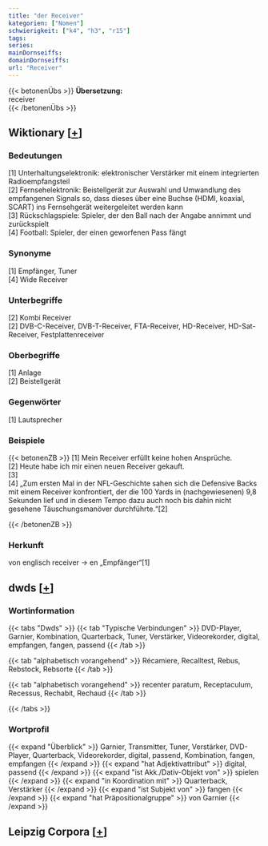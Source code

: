 ```yaml
---
title: "der Receiver"
kategorien: ["Nomen"]
schwierigkeit: ["k4", "h3", "r15"]
tags:
series:
mainDornseiffs:
domainDornseiffs:
url: "Receiver"
---
```


{{< betonenÜbs >}}
**Übersetzung:**  
receiver  
{{< /betonenÜbs >}}

## Wiktionary [[+](https://de.wiktionary.org/wiki/Receiver)]

### Bedeutungen
[1] Unterhaltungselektronik: elektronischer Verstärker mit einem integrierten Radioempfangsteil  
[2] Fernsehelektronik: Beistellgerät zur Auswahl und Umwandlung des empfangenen Signals so, dass dieses über eine Buchse (HDMI, koaxial, SCART) ins Fernsehgerät weitergeleitet werden kann  
[3] Rückschlagspiele: Spieler, der den Ball nach der Angabe annimmt und zurückspielt  
[4] Football: Spieler, der einen geworfenen Pass fängt  

### Synonyme
[1] Empfänger, Tuner  
[4] Wide Receiver  

### Unterbegriffe
[2] Kombi Receiver  
[2] DVB-C-Receiver, DVB-T-Receiver, FTA-Receiver, HD-Receiver, HD-Sat-Receiver, Festplattenreceiver  

### Oberbegriffe
[1] Anlage  
[2] Beistellgerät  

### Gegenwörter
[1] Lautsprecher  

### Beispiele
{{< betonenZB >}}
[1] Mein Receiver erfüllt keine hohen Ansprüche.  
[2] Heute habe ich mir einen neuen Receiver gekauft.  
[3]  
[4] „Zum ersten Mal in der NFL-Geschichte sahen sich die Defensive Backs mit einem Receiver konfrontiert, der die 100 Yards in (nachgewiesenen) 9,8 Sekunden lief und in diesem Tempo dazu auch noch bis dahin nicht gesehene Täuschungsmanöver durchführte.“[2]  

{{< /betonenZB >}}
### Herkunft
von englisch receiver → en „Empfänger“[1]  



## dwds [[+](https://www.dwds.de/wb/Receiver)]

### Wortinformation
{{< tabs "Dwds" >}}
{{< tab "Typische Verbindungen" >}}
DVD-Player, Garnier, Kombination, Quarterback, Tuner, Verstärker, Videorekorder, digital, empfangen, fangen, passend
{{< /tab >}}

{{< tab "alphabetisch vorangehend" >}}
Récamiere, Recalltest, Rebus, Rebstock, Rebsorte
{{< /tab >}}

{{< tab "alphabetisch vorangehend" >}}
recenter paratum, Receptaculum, Recessus, Rechabit, Rechaud
{{< /tab >}}

{{< /tabs >}}

### Wortprofil
{{< expand "Überblick" >}} Garnier, Transmitter, Tuner, Verstärker, DVD-Player, Quarterback, Videorekorder, digital, passend, Kombination, fangen, empfangen {{< /expand >}}
{{< expand "hat Adjektivattribut" >}} digital, passend {{< /expand >}}
{{< expand "ist Akk./Dativ-Objekt von" >}} spielen {{< /expand >}}
{{< expand "in Koordination mit" >}} Quarterback, Verstärker {{< /expand >}}
{{< expand "ist Subjekt von" >}} fangen {{< /expand >}}
{{< expand "hat Präpositionalgruppe" >}} von Garnier {{< /expand >}}

## Leipzig Corpora [[+](https://corpora.uni-leipzig.de/en/res?word=Receiver&corpusId=deu_newscrawl-public_2018)]

